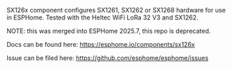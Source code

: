 SX126x component configures SX1261, SX1262 or SX1268 hardware for use in ESPHome. Tested with the Heltec WiFi LoRa 32 V3 and SX1262.

NOTE: this was merged into ESPHome 2025.7, this repo is deprecated.

Docs can be found here: https://esphome.io/components/sx126x

Issue can be filed here: https://github.com/esphome/esphome/issues

